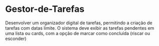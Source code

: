 # Gestor-de-Tarefas
Desenvolver um organizador digital de tarefas, permitindo a criação de tarefas com datas limite. O sistema deve exibir as tarefas pendentes em uma lista ou cards, com a opção de marcar como concluída (riscar ou esconder)
